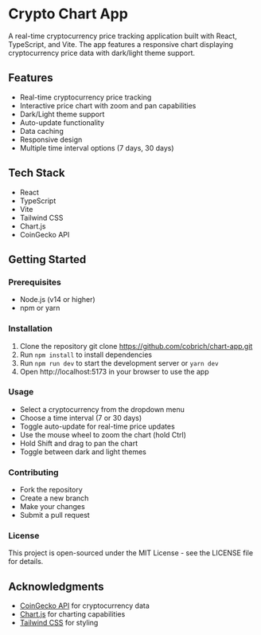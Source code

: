 # Crypto Chart App

A real-time cryptocurrency price tracking application built with React, TypeScript, and Vite. The app features a responsive chart displaying cryptocurrency price data with dark/light theme support.

## Features

- Real-time cryptocurrency price tracking
- Interactive price chart with zoom and pan capabilities
- Dark/Light theme support
- Auto-update functionality
- Data caching
- Responsive design
- Multiple time interval options (7 days, 30 days)

## Tech Stack

- React
- TypeScript
- Vite
- Tailwind CSS
- Chart.js
- CoinGecko API

## Getting Started

### Prerequisites

- Node.js (v14 or higher)
- npm or yarn

### Installation

1. Clone the repository git clone https://github.com/cobrich/chart-app.git
2. Run `npm install` to install dependencies
3. Run `npm run dev` to start the development server or `yarn dev`
4. Open http://localhost:5173 in your browser to use the app

### Usage

- Select a cryptocurrency from the dropdown menu
- Choose a time interval (7 or 30 days)
- Toggle auto-update for real-time price updates
- Use the mouse wheel to zoom the chart (hold Ctrl)
- Hold Shift and drag to pan the chart
- Toggle between dark and light themes

### Contributing

- Fork the repository
- Create a new branch
- Make your changes
- Submit a pull request

### License

This project is open-sourced under the MIT License - see the LICENSE file for details.

## Acknowledgments

- [CoinGecko API](https://www.coingecko.com/en/api) for cryptocurrency data
- [Chart.js](https://www.chartjs.org/) for charting capabilities
- [Tailwind CSS](https://tailwindcss.com/) for styling